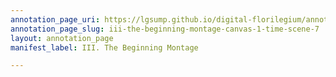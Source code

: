 ```yaml
---
annotation_page_uri: https://lgsump.github.io/digital-florilegium/annotations/iii-the-beginning-montage-canvas-1-time-scene-7.json
annotation_page_slug: iii-the-beginning-montage-canvas-1-time-scene-7
layout: annotation_page
manifest_label: III. The Beginning Montage

---
```

